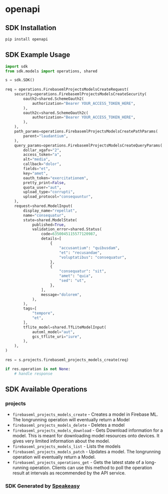 # openapi

<!-- Start SDK Installation -->
## SDK Installation

```bash
pip install openapi
```
<!-- End SDK Installation -->

## SDK Example Usage
<!-- Start SDK Example Usage -->
```python
import sdk
from sdk.models import operations, shared

s = sdk.SDK()
    
req = operations.FirebasemlProjectsModelsCreateRequest(
    security=operations.FirebasemlProjectsModelsCreateSecurity(
        oauth2=shared.SchemeOauth2(
            authorization="Bearer YOUR_ACCESS_TOKEN_HERE",
        ),
        oauth2c=shared.SchemeOauth2c(
            authorization="Bearer YOUR_ACCESS_TOKEN_HERE",
        ),
    ),
    path_params=operations.FirebasemlProjectsModelsCreatePathParams(
        parent="laudantium",
    ),
    query_params=operations.FirebasemlProjectsModelsCreateQueryParams(
        dollar_xgafv="2",
        access_token="a",
        alt="media",
        callback="dolor",
        fields="et",
        key="amet",
        oauth_token="exercitationem",
        pretty_print=False,
        quota_user="aut",
        upload_type="corrupti",
        upload_protocol="consequuntur",
    ),
    request=shared.ModelInput(
        display_name="repellat",
        name="consequatur",
        state=shared.ModelState(
            published=True,
            validation_error=shared.Status(
                code=6350045115577120987,
                details=[
                    {
                        "accusantium": "quibusdam",
                        "et": "recusandae",
                        "voluptatibus": "consequatur",
                    },
                    {
                        "consequatur": "sit",
                        "amet": "quia",
                        "sed": "ut",
                    },
                ],
                message="dolorem",
            ),
        ),
        tags=[
            "tempore",
            "et",
        ],
        tflite_model=shared.TfLiteModelInput(
            automl_model="aut",
            gcs_tflite_uri="iure",
        ),
    ),
)
    
res = s.projects.firebaseml_projects_models_create(req)

if res.operation is not None:
    # handle response
```
<!-- End SDK Example Usage -->

<!-- Start SDK Available Operations -->
## SDK Available Operations

### projects

* `firebaseml_projects_models_create` - Creates a model in Firebase ML. The longrunning operation will eventually return a Model
* `firebaseml_projects_models_delete` - Deletes a model
* `firebaseml_projects_models_download` - Gets Download information for a model. This is meant for downloading model resources onto devices. It gives very limited information about the model.
* `firebaseml_projects_models_list` - Lists the models
* `firebaseml_projects_models_patch` - Updates a model. The longrunning operation will eventually return a Model.
* `firebaseml_projects_operations_get` - Gets the latest state of a long-running operation. Clients can use this method to poll the operation result at intervals as recommended by the API service.

<!-- End SDK Available Operations -->

### SDK Generated by [Speakeasy](https://docs.speakeasyapi.dev/docs/using-speakeasy/client-sdks)
